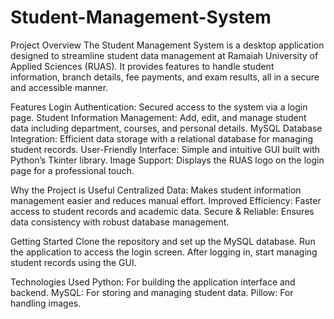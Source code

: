 # Student-Management-System

Project Overview
The Student Management System is a desktop application designed to streamline student data management at Ramaiah University of Applied Sciences (RUAS). It provides features to handle student information, branch details, fee payments, and exam results, all in a secure and accessible manner.

Features
Login Authentication: Secured access to the system via a login page.
Student Information Management: Add, edit, and manage student data including department, courses, and personal details.
MySQL Database Integration: Efficient data storage with a relational database for managing student records.
User-Friendly Interface: Simple and intuitive GUI built with Python’s Tkinter library.
Image Support: Displays the RUAS logo on the login page for a professional touch.

Why the Project is Useful
Centralized Data: Makes student information management easier and reduces manual effort.
Improved Efficiency: Faster access to student records and academic data.
Secure & Reliable: Ensures data consistency with robust database management.

Getting Started
Clone the repository and set up the MySQL database.
Run the application to access the login screen.
After logging in, start managing student records using the GUI.

Technologies Used
Python: For building the application interface and backend.
MySQL: For storing and managing student data.
Pillow: For handling images.
